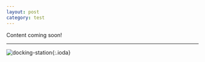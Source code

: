 ```yaml
---
layout: post
category: test
---
```


Content coming soon!

---

![docking-station](/assets/img/projects/docking-station/docking-station1.gif){:.ioda}